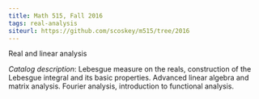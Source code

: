 ```yaml
---
title: Math 515, Fall 2016
tags: real-analysis
siteurl: https://github.com/scoskey/m515/tree/2016
---
```


Real and linear analysis<!--more-->

*Catalog description*: Lebesgue measure on the reals, construction of the Lebesgue integral and its basic properties. Advanced linear algebra and matrix analysis. Fourier analysis, introduction to functional analysis.
